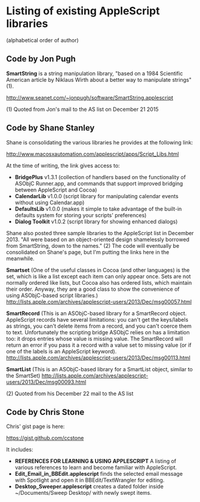 # Listing of existing AppleScript libraries
(alphabetical order of author)

## Code by Jon Pugh

**SmartString** is a string manipulation library, "based on a 1984 Scientific American article by Niklaus Wirth about a better way to manipulate strings" (1).

http://www.seanet.com/~jonpugh/software/SmartString.applescript

(1) Quoted from Jon's mail to the AS list on December 21 2015

## Code by Shane Stanley

Shane is consolidating the various libraries he provides at the following link:

http://www.macosxautomation.com/applescript/apps/Script_Libs.html

At the time of writing, the link gives access to:
* **BridgePlus** v1.3.1 (collection of handlers based on the functionality of ASObjC Runner.app, and commands that support improved bridging between AppleScript and Cocoa)
* **CalendarLib** v1.0.0 (script library for manipulating calendar events without using Calendar.app)
* **DefaultsLib** v1.0.0 (makes it simple to take advantage of the built-in defaults system for storing your scripts' preferences)
* **Dialog Toolkit** v1.0.2 (script library for showing enhanced dialogs)

Shane also posted three sample libraries to the AppleScript list in December 2013. "All were based on an object-oriented design shamelessly borrowed from SmartString, down to the names." (2) The code will eventually be consolidated on Shane's page, but I'm putting the links here in the meanwhile.

**Smartset** (One of the useful classes in Cocoa (and other languages) is the set, which is like a list except each item can only appear once. Sets are not normally ordered like lists, but Cocoa also has ordered lists, which maintain their order. Anyway, they are a good class to show the convenience of using ASObjC-based script libraries.)
http://lists.apple.com/archives/applescript-users/2013/Dec/msg00057.html

**SmartRecord** (This is an ASObjC-based library for a SmartRecord object. AppleScript records have several limitations: you can't get the keys/labels as strings, you can't delete items from a record, and you can't coerce them to text. Unfortunately the scripting bridge ASObjC relies on has a limitation too: it drops entries whose value is missing value. The SmartRecord will return an error if you pass it a record with a value set to missing value (or if one of the labels is an AppleScript keyword).
http://lists.apple.com/archives/applescript-users/2013/Dec/msg00113.html

**SmartList** (This is an ASObjC-based library for a SmartList object, similar to the SmartSet)
http://lists.apple.com/archives/applescript-users/2013/Dec/msg00093.html

(2) Quoted from his December 22 mail to the AS list

## Code by Chris Stone

Chris' gist page is here:

https://gist.github.com/ccstone

It includes:
* **REFERENCES FOR LEARNING & USING APPLESCRIPT** A listing of various references to learn and become familiar with AppleScript.
* **Edit_Email_in_BBEdit.applescript** finds the selected email message with Spotlight and open it in BBEdit/TextWrangler for editing.
* **Desktop_Sweeper.applescript** creates a dated folder inside ~/Documents/Sweep Desktop/ with newly swept items.

